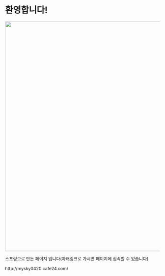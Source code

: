 # 환영합니다!
<img width="750" src="https://user-images.githubusercontent.com/92001468/159140364-bbe99a5c-63b1-43d9-b8d2-127db2e6b791.gif">
<p>스프링으로 만든 페이지 입니다(아래링크로 가시면 페이지에 접속할 수 있습니다)</p>
http://mysky0420.cafe24.com/
